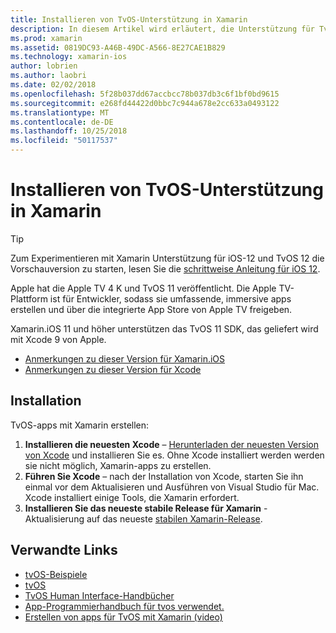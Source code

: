 ```yaml
---
title: Installieren von TvOS-Unterstützung in Xamarin
description: In diesem Artikel wird erläutert, die Unterstützung für TvOS in Xcode 9 und Xamarin.iOS-11, und bietet kurze Anweisungen zum Einrichten von TvOS-apps mit Xamarin zu entwickeln.
ms.prod: xamarin
ms.assetid: 0819DC93-A46B-49DC-A566-8E27CAE1B829
ms.technology: xamarin-ios
author: lobrien
ms.author: laobri
ms.date: 02/02/2018
ms.openlocfilehash: 5f28b037dd67accbcc78b037db3c6f1bf0bd9615
ms.sourcegitcommit: e268fd44422d0bbc7c944a678e2cc633a0493122
ms.translationtype: MT
ms.contentlocale: de-DE
ms.lasthandoff: 10/25/2018
ms.locfileid: "50117537"
---
```

# <a name="installing-tvos-support-in-xamarin"></a>Installieren von TvOS-Unterstützung in Xamarin

> [!TIP]
> Zum Experimentieren mit Xamarin Unterstützung für iOS-12 und TvOS 12 die Vorschauversion zu starten, lesen Sie die [schrittweise Anleitung für iOS 12](~/ios/platform/introduction-to-ios12/get-started.md).

Apple hat die Apple TV 4 K und TvOS 11 veröffentlicht. Die Apple TV-Plattform ist für Entwickler, sodass sie umfassende, immersive apps erstellen und über die integrierte App Store von Apple TV freigeben.

Xamarin.iOS 11 und höher unterstützen das TvOS 11 SDK, das geliefert wird mit Xcode 9 von Apple.

- [Anmerkungen zu dieser Version für Xamarin.iOS](https://developer.xamarin.com/releases/ios/)
- [Anmerkungen zu dieser Version für Xcode](https://developer.apple.com/library/content/releasenotes/DeveloperTools/RN-Xcode/Chapters/Introduction.html#//apple_ref/doc/uid/TP40001051-CH1-SW876)

## <a name="installation"></a>Installation

TvOS-apps mit Xamarin erstellen:

1. **Installieren die neuesten Xcode** – [Herunterladen der neuesten Version von Xcode](https://developer.apple.com/xcode/download/) und installieren Sie es. Ohne Xcode installiert werden werden sie nicht möglich, Xamarin-apps zu erstellen. 
2. **Führen Sie Xcode** – nach der Installation von Xcode, starten Sie ihn einmal vor dem Aktualisieren und Ausführen von Visual Studio für Mac. Xcode installiert einige Tools, die Xamarin erfordert.
3. **Installieren Sie das neueste stabile Release für Xamarin** -Aktualisierung auf das neueste [stabilen Xamarin-Release](https://github.com/xamarin/recipes/tree/master/Recipes/cross-platform/ide/change_updates_channel).

## <a name="related-links"></a>Verwandte Links

- [tvOS-Beispiele](https://developer.xamarin.com/samples/tvos/all/)
- [tvOS](https://developer.apple.com/tvos/)
- [TvOS Human Interface-Handbücher](https://developer.apple.com/tvos/human-interface-guidelines/)
- [App-Programmierhandbuch für tvos verwendet.](https://developer.apple.com/library/prerelease/tvos/documentation/General/Conceptual/AppleTV_PG/)
- [Erstellen von apps für TvOS mit Xamarin (video)](https://university.xamarin.com/lightninglectures/tvos-with-xamarin)
